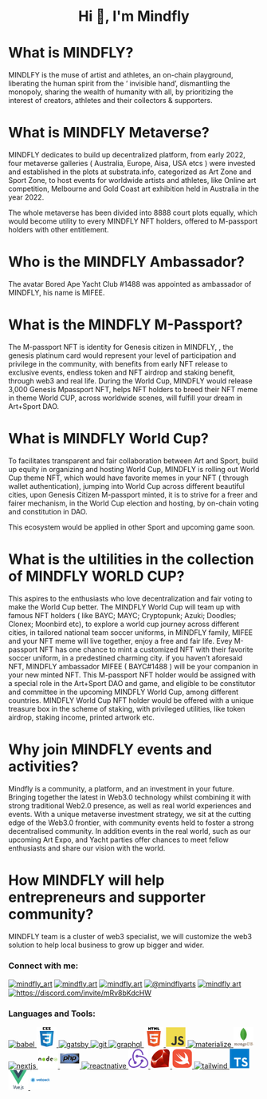 <h1 align="center">Hi 👋, I'm Mindfly</h1>
<h1>What is MINDFLY?</h1>
MINDLFY is the muse of artist and athletes, an on-chain playground, liberating the human spirit from the ‘ invisible hand’, dismantling the monopoly, sharing the wealth of humanity with all, by prioritizing the interest of creators, athletes and their collectors & supporters.
<h1>What is MINDFLY Metaverse?</h1>
MINDFLY dedicates to build up decentralized platform, from early 2022, four metaverse galleries ( Australia, Europe, Aisa, USA etcs ) were invested and established in the plots at substrata.info, categorized as Art Zone and Sport Zone, to host events for worldwide artists and athletes, like Online art competition, Melbourne and Gold Coast art exhibition held in Australia in the year 2022.

The whole metaverse has been divided into 8888 court plots equally,  which would become utility to every MINDFLY NFT holders, offered to M-passport holders with other entitlement.

<h1>Who is the MINDFLY Ambassador?</h1>
The avatar  Bored Ape Yacht Club #1488 was appointed as ambassador of MINDFLY, his name is MIFEE.
<h1>What is the MINDFLY M-Passport?</h1>
The M-passport NFT is identity for Genesis citizen in MINDFLY, , the genesis platinum card would represent your level of participation and privilege in the community,  with  benefits from early NFT release to exclusive events, endless token and NFT airdrop and staking benefit, through web3 and real life.
During the World Cup, MINDFLY would release 3,000 Genesis Mpassport NFT, helps NFT holders to breed their NFT meme in theme World CUP, across worldwide scenes, will fulfill your dream in Art+Sport DAO.
<h1>What is MINDFLY World Cup?</h1>
To facilitates transparent and fair collaboration between Art and Sport, build up equity in organizing and hosting World Cup, MINDFLY is rolling out World Cup theme NFT, which would have favorite memes in your NFT ( through wallet authentication), jumping into World Cup across different beautiful cities, upon Genesis Citizen M-passport minted, it is to strive for a freer and fairer mechanism,  in the World Cup election and hosting, by on-chain voting and constitution in DAO.

This ecosystem would be applied in other Sport and upcoming game soon.
<h1>What is the ultilities in the collection of MINDFLY WORLD CUP?</h1>
This aspires to the enthusiasts who love decentralization and fair voting to make the World Cup better.
The MINDFLY World Cup will team up with  famous NFT holders ( like BAYC; MAYC; Cryptopunk; Azuki; Doodles; Clonex; Moonbird etc), to explore a world cup journey across different cities, in tailored national team soccer uniforms, in MINDFLY family, MIFEE and your NFT meme will live together, enjoy a free and fair life. Evey M-passport NFT has one chance to mint a customized NFT with their favorite soccer uniform, in a predestined charming city.  if you haven’t aforesaid NFT,  MINDFLY ambassador MIFEE ( BAYC#1488 ) will be your companion in your new minted NFT.
This M-passport NFT holder would be assigned with a special role in the Art+Sport DAO and game, and eligible to be constitutor and committee in the upcoming MINDFLY World Cup, among different countries.
MINDFLY World Cup  NFT holder would be offered with a unique treasure box in the scheme of staking, with privileged utilities, like token airdrop, staking income, printed artwork etc.

<h1>Why join MINDFLY events and activities?</h1>

Mindfly is a community, a platform, and an investment in your future. Bringing together the latest in Web3.0 technology whilst combining it with strong traditional Web2.0 presence, as well as real world experiences and events. With a unique metaverse investment strategy, we sit at the cutting edge of the Web3.0 frontier, with community events held to foster a strong decentralised community. In addition events in the real world, such as our upcoming Art Expo, and Yacht parties offer chances to meet fellow enthusiasts and share our vision with the world.
<h1>How MINDFLY will help entrepreneurs and supporter community?</h1>
MINDFLY team is a cluster of web3 specialist, we will customize the web3 solution to help local business to grow up bigger and wider.

<h3 align="left">Connect with me:</h3>
<p align="left">
<a href="https://twitter.com/mindfly_art" target="blank"><img align="center" src="https://raw.githubusercontent.com/rahuldkjain/github-profile-readme-generator/master/src/images/icons/Social/twitter.svg" alt="mindfly_art" height="30" width="40" /></a>
<a href="https://fb.com/mindfly.art" target="blank"><img align="center" src="https://raw.githubusercontent.com/rahuldkjain/github-profile-readme-generator/master/src/images/icons/Social/facebook.svg" alt="mindfly.art" height="30" width="40" /></a>
<a href="https://instagram.com/mindfly.art" target="blank"><img align="center" src="https://raw.githubusercontent.com/rahuldkjain/github-profile-readme-generator/master/src/images/icons/Social/instagram.svg" alt="mindfly.art" height="30" width="40" /></a>
<a href="https://medium.com/@mindflyarts" target="blank"><img align="center" src="https://raw.githubusercontent.com/rahuldkjain/github-profile-readme-generator/master/src/images/icons/Social/medium.svg" alt="@mindflyarts" height="30" width="40" /></a>
<a href="https://www.youtube.com/c/mindfly art" target="blank"><img align="center" src="https://raw.githubusercontent.com/rahuldkjain/github-profile-readme-generator/master/src/images/icons/Social/youtube.svg" alt="mindfly art" height="30" width="40" /></a>
<a href="https://discord.gg/https://discord.com/invite/mRv8bKdcHW" target="blank"><img align="center" src="https://raw.githubusercontent.com/rahuldkjain/github-profile-readme-generator/master/src/images/icons/Social/discord.svg" alt="https://discord.com/invite/mRv8bKdcHW" height="30" width="40" /></a>
</p>

<h3 align="left">Languages and Tools:</h3>
<p align="left"> <a href="https://babeljs.io/" target="_blank" rel="noreferrer"> <img src="https://www.vectorlogo.zone/logos/babeljs/babeljs-icon.svg" alt="babel" width="40" height="40"/> </a> <a href="https://www.w3schools.com/css/" target="_blank" rel="noreferrer"> <img src="https://raw.githubusercontent.com/devicons/devicon/master/icons/css3/css3-original-wordmark.svg" alt="css3" width="40" height="40"/> </a> <a href="https://www.gatsbyjs.com/" target="_blank" rel="noreferrer"> <img src="https://www.vectorlogo.zone/logos/gatsbyjs/gatsbyjs-icon.svg" alt="gatsby" width="40" height="40"/> </a> <a href="https://git-scm.com/" target="_blank" rel="noreferrer"> <img src="https://www.vectorlogo.zone/logos/git-scm/git-scm-icon.svg" alt="git" width="40" height="40"/> </a> <a href="https://graphql.org" target="_blank" rel="noreferrer"> <img src="https://www.vectorlogo.zone/logos/graphql/graphql-icon.svg" alt="graphql" width="40" height="40"/> </a> <a href="https://www.w3.org/html/" target="_blank" rel="noreferrer"> <img src="https://raw.githubusercontent.com/devicons/devicon/master/icons/html5/html5-original-wordmark.svg" alt="html5" width="40" height="40"/> </a> <a href="https://developer.mozilla.org/en-US/docs/Web/JavaScript" target="_blank" rel="noreferrer"> <img src="https://raw.githubusercontent.com/devicons/devicon/master/icons/javascript/javascript-original.svg" alt="javascript" width="40" height="40"/> </a> <a href="https://materializecss.com/" target="_blank" rel="noreferrer"> <img src="https://raw.githubusercontent.com/prplx/svg-logos/5585531d45d294869c4eaab4d7cf2e9c167710a9/svg/materialize.svg" alt="materialize" width="40" height="40"/> </a> <a href="https://www.mongodb.com/" target="_blank" rel="noreferrer"> <img src="https://raw.githubusercontent.com/devicons/devicon/master/icons/mongodb/mongodb-original-wordmark.svg" alt="mongodb" width="40" height="40"/> </a> <a href="https://nextjs.org/" target="_blank" rel="noreferrer"> <img src="https://cdn.worldvectorlogo.com/logos/nextjs-2.svg" alt="nextjs" width="40" height="40"/> </a> <a href="https://nodejs.org" target="_blank" rel="noreferrer"> <img src="https://raw.githubusercontent.com/devicons/devicon/master/icons/nodejs/nodejs-original-wordmark.svg" alt="nodejs" width="40" height="40"/> </a> <a href="https://www.php.net" target="_blank" rel="noreferrer"> <img src="https://raw.githubusercontent.com/devicons/devicon/master/icons/php/php-original.svg" alt="php" width="40" height="40"/> </a> <a href="https://reactnative.dev/" target="_blank" rel="noreferrer"> <img src="https://reactnative.dev/img/header_logo.svg" alt="reactnative" width="40" height="40"/> </a> <a href="https://redux.js.org" target="_blank" rel="noreferrer"> <img src="https://raw.githubusercontent.com/devicons/devicon/master/icons/redux/redux-original.svg" alt="redux" width="40" height="40"/> </a> <a href="https://www.ruby-lang.org/en/" target="_blank" rel="noreferrer"> <img src="https://raw.githubusercontent.com/devicons/devicon/master/icons/ruby/ruby-original.svg" alt="ruby" width="40" height="40"/> </a> <a href="https://developer.apple.com/swift/" target="_blank" rel="noreferrer"> <img src="https://raw.githubusercontent.com/devicons/devicon/master/icons/swift/swift-original.svg" alt="swift" width="40" height="40"/> </a> <a href="https://tailwindcss.com/" target="_blank" rel="noreferrer"> <img src="https://www.vectorlogo.zone/logos/tailwindcss/tailwindcss-icon.svg" alt="tailwind" width="40" height="40"/> </a> <a href="https://www.typescriptlang.org/" target="_blank" rel="noreferrer"> <img src="https://raw.githubusercontent.com/devicons/devicon/master/icons/typescript/typescript-original.svg" alt="typescript" width="40" height="40"/> </a> <a href="https://vuejs.org/" target="_blank" rel="noreferrer"> <img src="https://raw.githubusercontent.com/devicons/devicon/master/icons/vuejs/vuejs-original-wordmark.svg" alt="vuejs" width="40" height="40"/> </a> <a href="https://webpack.js.org" target="_blank" rel="noreferrer"> <img src="https://raw.githubusercontent.com/devicons/devicon/d00d0969292a6569d45b06d3f350f463a0107b0d/icons/webpack/webpack-original-wordmark.svg" alt="webpack" width="40" height="40"/> </a> </p>
